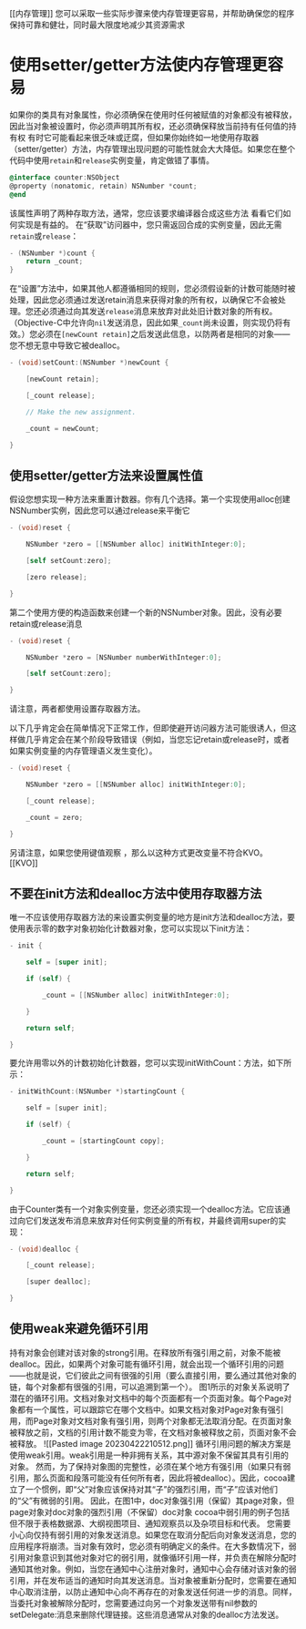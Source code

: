 [[内存管理]]
您可以采取一些实际步骤来使内存管理更容易，并帮助确保您的程序保持可靠和健壮，同时最大限度地减少其资源需求
# 使用setter/getter方法使内存管理更容易
如果你的类具有对象属性，你必须确保在使用时任何被赋值的对象都没有被释放，因此当对象被设置时，你必须声明其所有权，还必须确保释放当前持有任何值的持有权
有时它可能看起来很乏味或迂腐，但如果你始终如一地使用存取器（setter/getter）方法，内存管理出现问题的可能性就会大大降低。如果您在整个代码中使用`retain`和`release`实例变量，肯定做错了事情。
```objective-c
@interface counter:NSObject
@property (nonatomic, retain) NSNumber *count;
@end
```
该属性声明了两种存取方法，通常，您应该要求编译器合成这些方法
看看它们如何实现是有益的。
在“获取”访问器中，您只需返回合成的实例变量，因此无需`retain`或`release`：
``` objective-c
- (NSNumber *)count {
	return _count;
}
```
在“设置”方法中，如果其他人都遵循相同的规则，您必须假设新的计数可能随时被处理，因此您必须通过发送retain消息来获得对象的所有权，以确保它不会被处理。您还必须通过向其发送`release`消息来放弃对此处旧计数对象的所有权。（Objective-C中允许向`nil`发送消息，因此如果`_count`尚未设置，则实现仍将有效。）您必须在`[newCount retain]`之后发送此信息，以防两者是相同的对象——您不想无意中导致它被dealloc。
```objective-c
- (void)setCount:(NSNumber *)newCount {

    [newCount retain];

    [_count release];

    // Make the new assignment.

    _count = newCount;

}
```
## 使用setter/getter方法来设置属性值
假设您想实现一种方法来重置计数器。你有几个选择。第一个实现使用alloc创建NSNumber实例，因此您可以通过release来平衡它
```objective-c
- (void)reset {

    NSNumber *zero = [[NSNumber alloc] initWithInteger:0];

    [self setCount:zero];

    [zero release];

}
```
第二个使用方便的构造函数来创建一个新的NSNumber对象。因此，没有必要retain或release消息
```objective-c
- (void)reset {

    NSNumber *zero = [NSNumber numberWithInteger:0];

    [self setCount:zero];

}
```
请注意，两者都使用设置存取器方法。

以下几乎肯定会在简单情况下正常工作，但即使避开访问器方法可能很诱人，但这样做几乎肯定会在某个阶段导致错误（例如，当您忘记retain或release时，或者如果实例变量的内存管理语义发生变化）。
```objective-c
- (void)reset {

    NSNumber *zero = [[NSNumber alloc] initWithInteger:0];

    [_count release];

    _count = zero;

}
```
另请注意，如果您使用键值观察 ，那么以这种方式更改变量不符合KVO。
[[KVO]]
## 不要在init方法和dealloc方法中使用存取器方法
唯一不应该使用存取器方法的来设置实例变量的地方是init方法和dealloc方法，要使用表示零的数字对象初始化计数器对象，您可以实现以下init方法：
```objective-c
- init {

    self = [super init];

    if (self) {

        _count = [[NSNumber alloc] initWithInteger:0];

    }

    return self;

}
```
要允许用零以外的计数初始化计数器，您可以实现initWithCount：方法，如下所示：
```c
- initWithCount:(NSNumber *)startingCount {

    self = [super init];

    if (self) {

        _count = [startingCount copy];

    }

    return self;

}
```
由于Counter类有一个对象实例变量，您还必须实现一个dealloc方法。它应该通过向它们发送发布消息来放弃对任何实例变量的所有权，并最终调用super的实现：
```c
- (void)dealloc {

    [_count release];

    [super dealloc];

}
```
## 使用weak来避免循环引用

持有对象会创建对该对象的strong引用。在释放所有强引用之前，对象不能被dealloc。因此，如果两个对象可能有循环引用，就会出现一个循环引用的问题——也就是说，它们彼此之间有很强的引用（要么直接引用，要么通过其他对象的链，每个对象都有很强的引用，可以追溯到第一个）。
图1所示的对象关系说明了潜在的循环引用。文档对象对文档中的每个页面都有一个页面对象。每个Page对象都有一个属性，可以跟踪它在哪个文档中。如果文档对象对Page对象有强引用，而Page对象对文档对象有强引用，则两个对象都无法取消分配。在页面对象被释放之前，文档的引用计数不能变为零，在文档对象被释放之前，页面对象不会被释放。
![[Pasted image 20230422210512.png]]
循环引用问题的解决方案是使用weak引用。weak引用是一种非拥有关系，其中源对象不保留其具有引用的对象。
然而，为了保持对象图的完整性，必须在某个地方有强引用（如果只有弱引用，那么页面和段落可能没有任何所有者，因此将被dealloc）。因此，cocoa建立了一个惯例，即“父”对象应该保持对其“子”的强烈引用，而“子”应该对他们的“父”有微弱的引用。
因此，在图1中，doc对象强引用（保留）其page对象，但page对象对doc对象的强烈引用（不保留）doc对象
cocoa中弱引用的例子包括但不限于表格数据源、大纲视图项目、通知观察员以及杂项目标和代表。
您需要小心向仅持有弱引用的对象发送消息。如果您在取消分配后向对象发送消息，您的应用程序将崩溃。当对象有效时，您必须有明确定义的条件。在大多数情况下，弱引用对象意识到其他对象对它的弱引用，就像循环引用一样，并负责在解除分配时通知其他对象。例如，当您在通知中心注册对象时，通知中心会存储对该对象的弱引用，并在发布适当的通知时向其发送消息。当对象被重新分配时，您需要在通知中心取消注册，以防止通知中心向不再存在的对象发送任何进一步的消息。同样，当委托对象被解除分配时，您需要通过向另一个对象发送带有nil参数的setDelegate:消息来删除代理链接。这些消息通常从对象的dealloc方法发送。